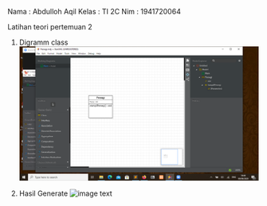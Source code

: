 Nama : Abdulloh Aqil
Kelas : TI 2C
Nim : 1941720064

Latihan teori pertemuan 2

1. Digramm class
![image text]( https://github.com/aqilspc/PBO-2C-1941720064/blob/master/Pertemuan%202/Jam%20Teori/images/persegi.png)

2. Hasil Generate
![image text]( https://github.com/aqilspc/PBO-2C-1941720064/blob/master/Pertemuan%202/Jam%20Teori/images/persegi1.png)


